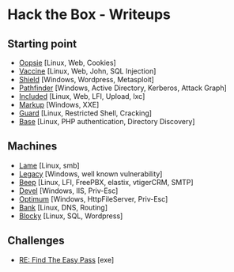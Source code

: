 # Hack the Box - Writeups

## Starting point

- [Oopsie](Oopsie) [Linux, Web, Cookies]
- [Vaccine](Vaccine) [Linux, Web, John, SQL Injection]
- [Shield](Shield) [Windows, Wordpress, Metasploit]
- [Pathfinder](Pathfinder) [Windows, Active Directory, Kerberos, Attack Graph]
-  [Included](Included) [Linux, Web, LFI, Upload, lxc]
- [Markup](Markup) [Windows, XXE]
- [Guard](Guard) [Linux, Restricted Shell, Cracking]
- [Base](Base) [Linux, PHP authentication, Directory Discovery]

## Machines

- [Lame](Lame) [Linux, smb]
- [Legacy](Legacy) [Windows, well known vulnerability]
- [Beep](Beep) [Linux, LFI, FreePBX, elastix, vtigerCRM, SMTP]
- [Devel](Devel) [Windows, IIS, Priv-Esc]
- [Optimum](Optimum) [Windows, HttpFileServer, Priv-Esc]
- [Bank](Bank) [Linux, DNS, Routing]
- [Blocky](Blocky) [Linux, SQL, Wordpress]
  
## Challenges

- [RE: Find The Easy Pass](FindTheEasyPass) [exe]
